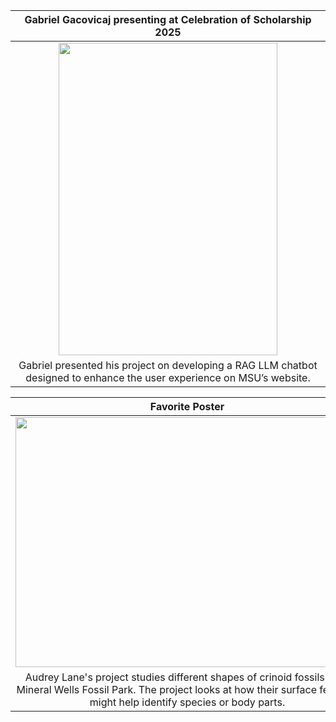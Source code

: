 

|     Gabriel Gacovicaj presenting at Celebration of Scholarship 2025        |
| :------------------------------------------------------------------------: |
|<img src= "https://github.com/user-attachments/assets/4f1cc626-a1c5-4c65-b77a-782e7c0030da" width="350" height="500">|
| Gabriel presented his project on developing a RAG LLM chatbot designed to enhance the user experience on MSU’s website.|



|                             Favorite Poster                                |
| :------------------------------------------------------------------------: |
|<img src= "https://github.com/user-attachments/assets/9b134473-a720-4665-923b-efc1cd382fc7" width = "550" height = "400">|
| Audrey Lane's project studies different shapes of crinoid fossils from Mineral Wells Fossil Park. The project looks at how their surface features might help identify species or body parts.|
